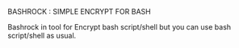 BASHROCK : SIMPLE ENCRYPT FOR BASH

Bashrock in tool for Encrypt bash script/shell but you can use bash script/shell as usual.

